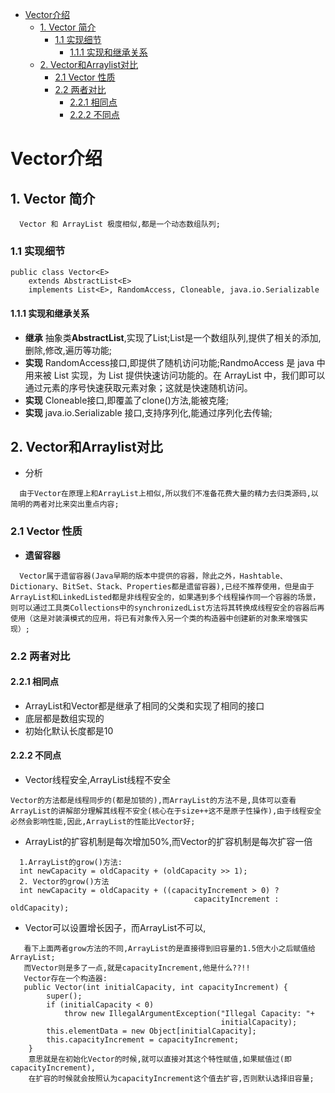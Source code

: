 <!-- GFM-TOC -->
* [Vector介绍](#vector介绍)
    * [1. Vector 简介](#1-vector-简介)
       * [1.1 实现细节](#11-实现细节)
         * [1.1.1 实现和继承关系](#111-实现和继承关系) 
    * [2. Vector和Arraylist对比](#2-vector和arraylist对比)
       * [2.1 Vector 性质](#21-vector-性质)
       * [2.2 两者对比](#22-两者对比)
         * [2.2.1 相同点](#221-相同点)
         * [2.2.2 不同点](#222-不同点)    
<!-- GFM-TOC -->

# Vector介绍
## 1. Vector 简介
```
  Vector 和 ArrayList 极度相似,都是一个动态数组队列;
```
### 1.1 实现细节
```
public class Vector<E>
    extends AbstractList<E>
    implements List<E>, RandomAccess, Cloneable, java.io.Serializable
```
#### 1.1.1 实现和继承关系
   - **继承** 抽象类**AbstractList**,实现了List;List是一个数组队列,提供了相关的添加,删除,修改,遍历等功能;
   - **实现** RandomAccess接口,即提供了随机访问功能;RandmoAccess 是 java 中用来被 List 实现，为 List 提供快速访问功能的。在 ArrayList 中，我们即可以通过元素的序号快速获取元素对象；这就是快速随机访问。
   - **实现** Cloneable接口,即覆盖了clone()方法,能被克隆;
   - **实现** java.io.Serializable 接口,支持序列化,能通过序列化去传输;
   
## 2. Vector和Arraylist对比
  - 分析
```
  由于Vector在原理上和ArrayList上相似,所以我们不准备花费大量的精力去归类源码,以简明的两者对比来突出重点内容;
```
### 2.1 Vector 性质
  - **遗留容器**
```
  Vector属于遗留容器(Java早期的版本中提供的容器，除此之外，Hashtable、Dictionary、BitSet、Stack、Properties都是遗留容器),已经不推荐使用，但是由于ArrayList和LinkedListed都是非线程安全的，如果遇到多个线程操作同一个容器的场景，则可以通过工具类Collections中的synchronizedList方法将其转换成线程安全的容器后再使用（这是对装潢模式的应用，将已有对象传入另一个类的构造器中创建新的对象来增强实现）;
```
### 2.2 两者对比
#### 2.2.1 相同点
 - ArrayList和Vector都是继承了相同的父类和实现了相同的接口
 - 底层都是数组实现的
 - 初始化默认长度都是10

#### 2.2.2 不同点
 - Vector线程安全,ArrayList线程不安全
```
Vector的方法都是线程同步的(都是加锁的),而ArrayList的方法不是,具体可以查看ArrayList的讲解部分理解其线程不安全(核心在于size++这不是原子性操作),由于线程安全必然会影响性能,因此,ArrayList的性能比Vector好;
```
 - ArrayList的扩容机制是每次增加50%,而Vector的扩容机制是每次扩容一倍
```
  1.ArrayList的grow()方法:
  int newCapacity = oldCapacity + (oldCapacity >> 1);
  2. Vector的grow()方法
  int newCapacity = oldCapacity + ((capacityIncrement > 0) ?
                                         capacityIncrement : oldCapacity);
```
 - Vector可以设置增长因子，而ArrayList不可以,
```
   看下上面两者grow方法的不同,ArrayList的是直接得到旧容量的1.5倍大小之后赋值给ArrayList;
   而Vector则是多了一点,就是capacityIncrement,他是什么??!!
   Vector存在一个构造器:
   public Vector(int initialCapacity, int capacityIncrement) {
        super();
        if (initialCapacity < 0)
            throw new IllegalArgumentException("Illegal Capacity: "+
                                               initialCapacity);
        this.elementData = new Object[initialCapacity];
        this.capacityIncrement = capacityIncrement;
    }
    意思就是在初始化Vector的时候,就可以直接对其这个特性赋值,如果赋值过(即capacityIncrement),
    在扩容的时候就会按照认为capacityIncrement这个值去扩容,否则默认选择旧容量;
```